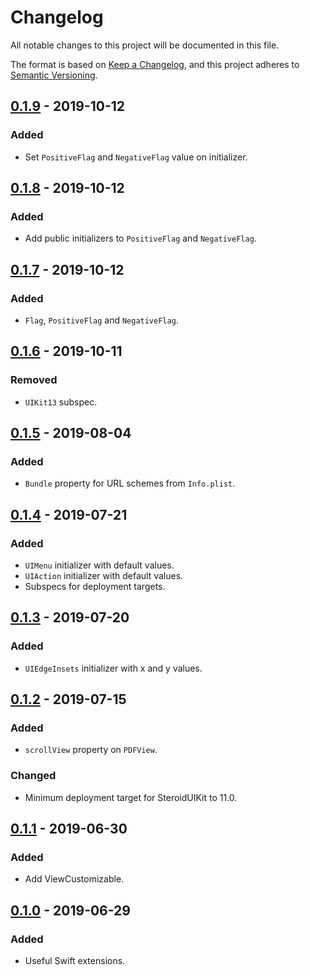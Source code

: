 # Changelog
All notable changes to this project will be documented in this file.

The format is based on [Keep a Changelog](https://keepachangelog.com/en/1.0.0/),
and this project adheres to [Semantic Versioning](https://semver.org/spec/v2.0.0.html).

## [0.1.9] - 2019-10-12
### Added
- Set `PositiveFlag` and `NegativeFlag` value on initializer.

## [0.1.8] - 2019-10-12
### Added
- Add public initializers to `PositiveFlag` and `NegativeFlag`.

## [0.1.7] - 2019-10-12
### Added
- `Flag`, `PositiveFlag` and `NegativeFlag`.

## [0.1.6] - 2019-10-11
### Removed
- `UIKit13` subspec.

## [0.1.5] - 2019-08-04
### Added
- `Bundle` property for URL schemes from `Info.plist`.

## [0.1.4] - 2019-07-21
### Added
- `UIMenu` initializer with default values.
- `UIAction` initializer with default values.
- Subspecs for deployment targets.

## [0.1.3] - 2019-07-20
### Added
- `UIEdgeInsets` initializer with x and y values.

## [0.1.2] - 2019-07-15
### Added
- `scrollView` property on `PDFView`.

### Changed
- Minimum deployment target for SteroidUIKit to 11.0.

## [0.1.1] - 2019-06-30
### Added
- Add ViewCustomizable.

## [0.1.0] - 2019-06-29
### Added
- Useful Swift extensions.

[0.1.9]: https://github.com/jasonnam/Steroid/compare/0.1.8...0.1.9
[0.1.8]: https://github.com/jasonnam/Steroid/compare/0.1.7...0.1.8
[0.1.7]: https://github.com/jasonnam/Steroid/compare/0.1.6...0.1.7
[0.1.6]: https://github.com/jasonnam/Steroid/compare/0.1.5...0.1.6
[0.1.5]: https://github.com/jasonnam/Steroid/compare/0.1.4...0.1.5
[0.1.4]: https://github.com/jasonnam/Steroid/compare/0.1.3...0.1.4
[0.1.3]: https://github.com/jasonnam/Steroid/compare/0.1.2...0.1.3
[0.1.2]: https://github.com/jasonnam/Steroid/compare/0.1.1...0.1.2
[0.1.1]: https://github.com/jasonnam/Steroid/compare/0.1.0...0.1.1
[0.1.0]: https://github.com/jasonnam/Steroid/releases/tag/0.1.0

